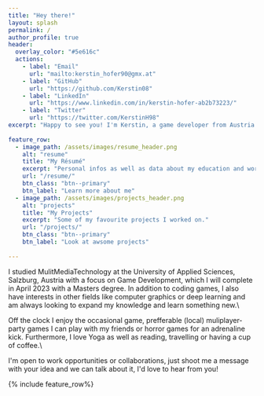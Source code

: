 ```yaml
---
title: "Hey there!"
layout: splash
permalink: /
author_profile: true
header:
  overlay_color: "#5e616c"
  actions:
    - label: "Email"
      url: "mailto:kerstin_hofer90@gmx.at"
    - label: "GitHub"
      url: "https://github.com/Kerstin08"
    - label: "LinkedIn"
      url: "https://www.linkedin.com/in/kerstin-hofer-ab2b73223/"
    - label: "Twitter"
      url: "https://twitter.com/KerstinH98"
excerpt: "Happy to see you! I'm Kerstin, a game developer from Austria with a mission to bring joy to other people via my work."
  
feature_row:
  - image_path: /assets/images/resume_header.png
    alt: "resume"
    title: "My Résumé"
    excerpt: "Personal infos as well as data about my education and work experiance."
    url: "/resume/"
    btn_class: "btn--primary"
    btn_label: "Learn more about me"
  - image_path: /assets/images/projects_header.png
    alt: "projects"
    title: "My Projects"
    excerpt: "Some of my favourite projects I worked on."
    url: "/projects/"
    btn_class: "btn--primary"
    btn_label: "Look at awsome projects"
    
---
```

I studied MulitMediaTechnology at the University of Applied Sciences, Salzburg, Austria with a focus on Game Development,
which I will complete in April 2023 with a Masters degree. 
In addition to coding games, I also have interests in other fields like computer graphics or deep learning and 
am always looking to expand my knowledge and learn something new.\

Off the clock I enjoy the occasional game, prefferable (local) muliplayer-party games I can play
with my friends or horror games for an adrenaline kick.
Furthermore, I love Yoga as well as reading, travelling or having a cup of coffee.\

I'm open to work opportunities or collaborations, just shoot me a message with your idea and we can talk about it,
I'd love to hear from you!

{% include feature_row%}
